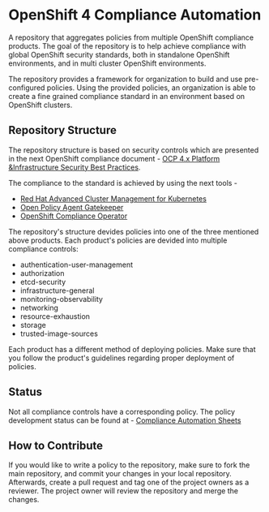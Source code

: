 # OpenShift 4 Compliance Automation
A repository that aggregates policies from multiple OpenShift compliance products. The goal of the repository is to help achieve compliance with global OpenShift security standards, both in standalone OpenShift environments, and in multi cluster OpenShift environments.

The repository provides a framework for organization to build and use pre-configured policies. Using the provided policies, an organization is able to create a fine grained compliance standard in an environment based on OpenShift clusters.

## Repository Structure
The repository structure is based on security controls which are presented in the next OpenShift compliance document - [OCP 4.x Platform &Infrastructure Security Best Practices](https://mailman-int.corp.redhat.com/archives/openshift-sme/2021-February/pdfBcaNoHy0jO.pdf).

The compliance to the standard is achieved by using the next tools -
- [Red Hat Advanced Cluster Management for Kubernetes](https://github.com/open-cluster-management)
- [Open Policy Agent Gatekeeper](https://github.com/open-policy-agent/gatekeeper)
- [OpenShift Compliance Operator](https://github.com/openshift/compliance-operator)

The repository's structure devides policies into one of the three mentioned above products. Each product's policies are devided into multiple compliance controls:
- authentication-user-management
- authorization
- etcd-security 
- infrastructure-general
- monitoring-observability
- networking 
- resource-exhaustion
- storage
- trusted-image-sources

Each product has a different method of deploying policies. Make sure that you follow the product's guidelines regarding proper deployment of policies.

## Status
Not all compliance controls have a corresponding policy. The policy development status can be found at - [Compliance Automation Sheets](https://docs.google.com/spreadsheets/d/1vhtWJYgvbVlW58D-jL9s-iBA56aT3m9Sf_qnME9gDyw/edit?usp=sharing)

## How to Contribute
If you would like to write a policy to the repository, make sure to fork the main repository, and commit your changes in your local repository. Afterwards, create a pull request and tag one of the project owners as a reviewer. The project owner will review the repository and merge the changes.
